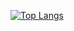 [![Top Langs](https://github-readme-stats.vercel.app/api/top-langs/?username=iErickAraujo&layout=donut&theme=dark)](https://github.com/anuraghazra/github-readme-stats)
